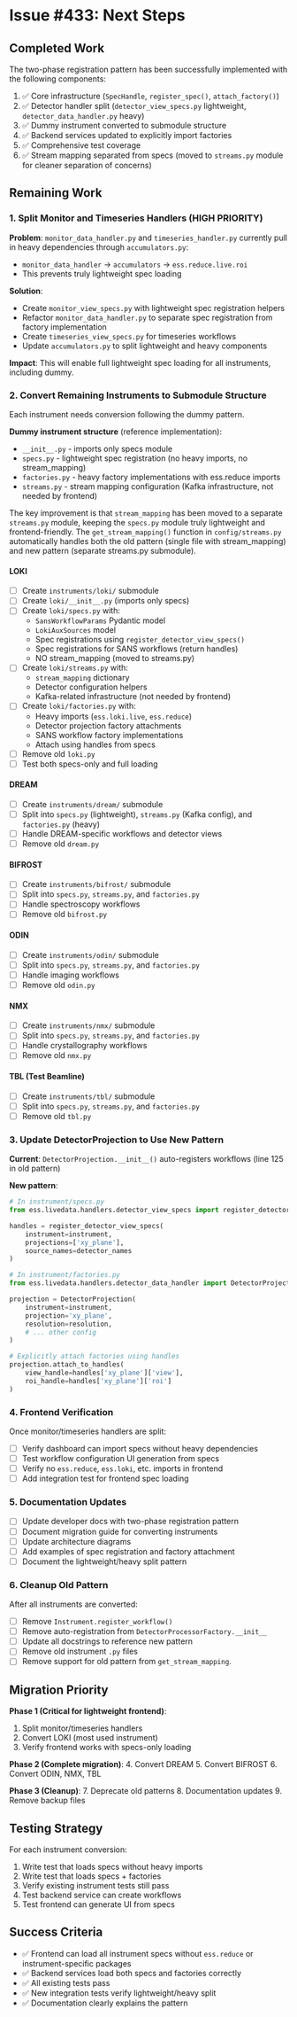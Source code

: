 # Issue #433: Next Steps

## Completed Work

The two-phase registration pattern has been successfully implemented with the following components:

1. ✅ Core infrastructure (`SpecHandle`, `register_spec()`, `attach_factory()`)
2. ✅ Detector handler split (`detector_view_specs.py` lightweight, `detector_data_handler.py` heavy)
3. ✅ Dummy instrument converted to submodule structure
4. ✅ Backend services updated to explicitly import factories
5. ✅ Comprehensive test coverage
6. ✅ Stream mapping separated from specs (moved to `streams.py` module for cleaner separation of concerns)

## Remaining Work

### 1. Split Monitor and Timeseries Handlers (HIGH PRIORITY)

**Problem**: `monitor_data_handler.py` and `timeseries_handler.py` currently pull in heavy dependencies through `accumulators.py`:
- `monitor_data_handler` → `accumulators` → `ess.reduce.live.roi`
- This prevents truly lightweight spec loading

**Solution**:
- Create `monitor_view_specs.py` with lightweight spec registration helpers
- Refactor `monitor_data_handler.py` to separate spec registration from factory implementation
- Create `timeseries_view_specs.py` for timeseries workflows
- Update `accumulators.py` to split lightweight and heavy components

**Impact**: This will enable full lightweight spec loading for all instruments, including dummy.

### 2. Convert Remaining Instruments to Submodule Structure

Each instrument needs conversion following the dummy pattern.

**Dummy instrument structure** (reference implementation):
- `__init__.py` - imports only specs module
- `specs.py` - lightweight spec registration (no heavy imports, no stream_mapping)
- `factories.py` - heavy factory implementations with ess.reduce imports
- `streams.py` - stream mapping configuration (Kafka infrastructure, not needed by frontend)

The key improvement is that `stream_mapping` has been moved to a separate `streams.py` module, keeping the `specs.py` module truly lightweight and frontend-friendly. The `get_stream_mapping()` function in `config/streams.py` automatically handles both the old pattern (single file with stream_mapping) and new pattern (separate streams.py submodule).

#### LOKI
- [ ] Create `instruments/loki/` submodule
- [ ] Create `loki/__init__.py` (imports only specs)
- [ ] Create `loki/specs.py` with:
  - `SansWorkflowParams` Pydantic model
  - `LokiAuxSources` model
  - Spec registrations using `register_detector_view_specs()`
  - Spec registrations for SANS workflows (return handles)
  - NO stream_mapping (moved to streams.py)
- [ ] Create `loki/streams.py` with:
  - `stream_mapping` dictionary
  - Detector configuration helpers
  - Kafka-related infrastructure (not needed by frontend)
- [ ] Create `loki/factories.py` with:
  - Heavy imports (`ess.loki.live`, `ess.reduce`)
  - Detector projection factory attachments
  - SANS workflow factory implementations
  - Attach using handles from specs
- [ ] Remove old `loki.py`
- [ ] Test both specs-only and full loading

#### DREAM
- [ ] Create `instruments/dream/` submodule
- [ ] Split into `specs.py` (lightweight), `streams.py` (Kafka config), and `factories.py` (heavy)
- [ ] Handle DREAM-specific workflows and detector views
- [ ] Remove old `dream.py`

#### BIFROST
- [ ] Create `instruments/bifrost/` submodule
- [ ] Split into `specs.py`, `streams.py`, and `factories.py`
- [ ] Handle spectroscopy workflows
- [ ] Remove old `bifrost.py`

#### ODIN
- [ ] Create `instruments/odin/` submodule
- [ ] Split into `specs.py`, `streams.py`, and `factories.py`
- [ ] Handle imaging workflows
- [ ] Remove old `odin.py`

#### NMX
- [ ] Create `instruments/nmx/` submodule
- [ ] Split into `specs.py`, `streams.py`, and `factories.py`
- [ ] Handle crystallography workflows
- [ ] Remove old `nmx.py`

#### TBL (Test Beamline)
- [ ] Create `instruments/tbl/` submodule
- [ ] Split into `specs.py`, `streams.py`, and `factories.py`
- [ ] Remove old `tbl.py`

### 3. Update DetectorProjection to Use New Pattern

**Current**: `DetectorProjection.__init__()` auto-registers workflows (line 125 in old pattern)

**New pattern**:
```python
# In instrument/specs.py
from ess.livedata.handlers.detector_view_specs import register_detector_view_specs

handles = register_detector_view_specs(
    instrument=instrument,
    projections=['xy_plane'],
    source_names=detector_names
)

# In instrument/factories.py
from ess.livedata.handlers.detector_data_handler import DetectorProjection

projection = DetectorProjection(
    instrument=instrument,
    projection='xy_plane',
    resolution=resolution,
    # ... other config
)

# Explicitly attach factories using handles
projection.attach_to_handles(
    view_handle=handles['xy_plane']['view'],
    roi_handle=handles['xy_plane']['roi']
)
```

### 4. Frontend Verification

Once monitor/timeseries handlers are split:

- [ ] Verify dashboard can import specs without heavy dependencies
- [ ] Test workflow configuration UI generation from specs
- [ ] Verify no `ess.reduce`, `ess.loki`, etc. imports in frontend
- [ ] Add integration test for frontend spec loading

### 5. Documentation Updates

- [ ] Update developer docs with two-phase registration pattern
- [ ] Document migration guide for converting instruments
- [ ] Update architecture diagrams
- [ ] Add examples of spec registration and factory attachment
- [ ] Document the lightweight/heavy split pattern

### 6. Cleanup Old Pattern

After all instruments are converted:

- [ ] Remove `Instrument.register_workflow()`
- [ ] Remove auto-registration from `DetectorProcessorFactory.__init__`
- [ ] Update all docstrings to reference new pattern
- [ ] Remove old instrument `.py` files
- [ ] Remove support for old pattern from `get_stream_mapping`.

## Migration Priority

**Phase 1 (Critical for lightweight frontend)**:
1. Split monitor/timeseries handlers
2. Convert LOKI (most used instrument)
3. Verify frontend works with specs-only loading

**Phase 2 (Complete migration)**:
4. Convert DREAM
5. Convert BIFROST
6. Convert ODIN, NMX, TBL

**Phase 3 (Cleanup)**:
7. Deprecate old patterns
8. Documentation updates
9. Remove backup files

## Testing Strategy

For each instrument conversion:
1. Write test that loads specs without heavy imports
2. Write test that loads specs + factories
3. Verify existing instrument tests still pass
4. Test backend service can create workflows
5. Test frontend can generate UI from specs

## Success Criteria

- ✅ Frontend can load all instrument specs without `ess.reduce` or instrument-specific packages
- ✅ Backend services load both specs and factories correctly
- ✅ All existing tests pass
- ✅ New integration tests verify lightweight/heavy split
- ✅ Documentation clearly explains the pattern
